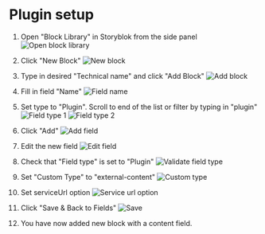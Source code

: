 # Plugin setup

1. Open "Block Library" in Storyblok from the side panel
   ![Open block library](./assets/plugin-setup-create-block-01.png)

2. Click "New Block"
   ![New block](./assets/plugin-setup-create-block-02.png)

3. Type in desired "Technical name" and click "Add Block"
   ![Add block](./assets/plugin-setup-create-block-03.png)

4. Fill in field "Name"
   ![Field name](./assets/plugin-setup-add-field-01.png)

5. Set type to "Plugin". Scroll to end of the list or filter by typing in "plugin"
   ![Field type 1](./assets/plugin-setup-add-field-02.png)
   ![Field type 2](./assets/plugin-setup-add-field-03.png)

6. Click "Add"
   ![Add field](./assets/plugin-setup-add-field-04.png)

7. Edit the new field
   ![Edit field](./assets/plugin-setup-edit-field-01.png)

8. Check that "Field type" is set to "Plugin"
   ![Validate field type](./assets/plugin-setup-edit-field-02.png)

9. Set "Custom Type" to "external-content"
   ![Custom type](./assets/plugin-setup-edit-field-03.png)

10. Set serviceUrl option
    ![Service url option](./assets/plugin-setup-edit-field-04.png)

11. Click "Save & Back to Fields"
    ![Save](./assets/plugin-setup-edit-field-05.png)

12. You have now added new block with a content field.
